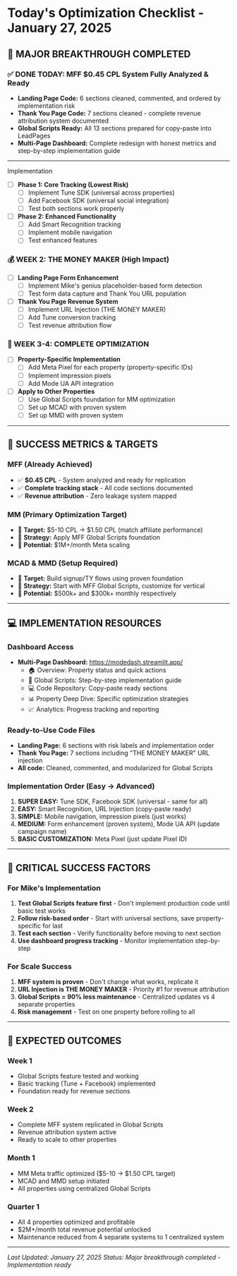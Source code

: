 # Today's Optimization Checklist - January 27, 2025

## 🚀 MAJOR BREAKTHROUGH COMPLETED

### ✅ DONE TODAY: MFF $0.45 CPL System Fully Analyzed & Ready
- **Landing Page Code:** 6 sections cleaned, commented, and ordered by implementation risk
- **Thank You Page Code:** 7 sections cleaned - complete revenue attribution system documented
- **Global Scripts Ready:** All 13 sections prepared for copy-paste into LeadPages
- **Multi-Page Dashboard:** Complete redesign with honest metrics and step-by-step implementation guide

---

Implementation 
- [ ] **Phase 1: Core Tracking (Lowest Risk)**
  - [ ] Implement Tune SDK (universal across properties)
  - [ ] Add Facebook SDK (universal social integration)
  - [ ] Test both sections work properly

- [ ] **Phase 2: Enhanced Functionality** 
  - [ ] Add Smart Recognition tracking
  - [ ] Implement mobile navigation
  - [ ] Test enhanced features

### 💰 WEEK 2: THE MONEY MAKER (High Impact)
- [ ] **Landing Page Form Enhancement**
  - [ ] Implement Mike's genius placeholder-based form detection
  - [ ] Test form data capture and Thank You URL population

- [ ] **Thank You Page Revenue System**
  - [ ] Implement URL Injection (THE MONEY MAKER)
  - [ ] Add Tune conversion tracking
  - [ ] Test revenue attribution flow

### 🎯 WEEK 3-4: COMPLETE OPTIMIZATION
- [ ] **Property-Specific Implementation**
  - [ ] Add Meta Pixel for each property (property-specific IDs)
  - [ ] Implement impression pixels
  - [ ] Add Mode UA API integration

- [ ] **Apply to Other Properties**
  - [ ] Use Global Scripts foundation for MM optimization
  - [ ] Set up MCAD with proven system
  - [ ] Set up MMD with proven system

---

## 🎯 SUCCESS METRICS & TARGETS

### MFF (Already Achieved)
- ✅ **$0.45 CPL** - System analyzed and ready for replication
- ✅ **Complete tracking stack** - All code sections documented
- ✅ **Revenue attribution** - Zero leakage system mapped

### MM (Primary Optimization Target)
- 🎯 **Target:** $5-10 CPL → $1.50 CPL (match affiliate performance)
- 🎯 **Strategy:** Apply MFF Global Scripts foundation
- 🎯 **Potential:** $1M+/month Meta scaling

### MCAD & MMD (Setup Required)
- 🎯 **Target:** Build signup/TY flows using proven foundation
- 🎯 **Strategy:** Start with MFF Global Scripts, customize for vertical
- 🎯 **Potential:** $500k+ and $300k+ monthly respectively

---

## 💻 IMPLEMENTATION RESOURCES

### Dashboard Access
- **Multi-Page Dashboard:** https://modedash.streamlit.app/
  - 🏠 Overview: Property status and quick actions
  - 🔧 Global Scripts: Step-by-step implementation guide
  - 💻 Code Repository: Copy-paste ready sections
  - 📊 Property Deep Dive: Specific optimization strategies
  - 📈 Analytics: Progress tracking and reporting

### Ready-to-Use Code Files
- **Landing Page:** 6 sections with risk labels and implementation order
- **Thank You Page:** 7 sections including "THE MONEY MAKER" URL injection
- **All code:** Cleaned, commented, and modularized for Global Scripts

### Implementation Order (Easy → Advanced)
1. **SUPER EASY:** Tune SDK, Facebook SDK (universal - same for all)
2. **EASY:** Smart Recognition, URL Injection (copy-paste ready)
3. **SIMPLE:** Mobile navigation, impression pixels (just works)
4. **MEDIUM:** Form enhancement (proven system), Mode UA API (update campaign name)
5. **BASIC CUSTOMIZATION:** Meta Pixel (just update Pixel ID)

---

## 🚨 CRITICAL SUCCESS FACTORS

### For Mike's Implementation
1. **Test Global Scripts feature first** - Don't implement production code until basic test works
2. **Follow risk-based order** - Start with universal sections, save property-specific for last
3. **Test each section** - Verify functionality before moving to next section
4. **Use dashboard progress tracking** - Monitor implementation step-by-step

### For Scale Success
1. **MFF system is proven** - Don't change what works, replicate it
2. **URL Injection is THE MONEY MAKER** - Priority #1 for revenue attribution
3. **Global Scripts = 90% less maintenance** - Centralized updates vs 4 separate properties
4. **Risk management** - Test on one property before rolling to all

---

## 🎯 EXPECTED OUTCOMES

### Week 1
- Global Scripts feature tested and working
- Basic tracking (Tune + Facebook) implemented
- Foundation ready for revenue sections

### Week 2  
- Complete MFF system replicated in Global Scripts
- Revenue attribution system active
- Ready to scale to other properties

### Month 1
- MM Meta traffic optimized ($5-10 → $1.50 CPL target)
- MCAD and MMD setup initiated
- All properties using centralized Global Scripts

### Quarter 1
- All 4 properties optimized and profitable
- $2M+/month total revenue potential unlocked
- Maintenance reduced from 4 separate systems to 1 centralized system

---

*Last Updated: January 27, 2025*
*Status: Major breakthrough completed - Implementation ready* 